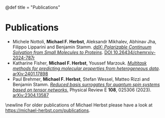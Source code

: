 @def title = "Publications"

# Publications

- Michele Nottoli, **Michael F. Herbst**, Aleksandr Mikhalev, Abhinav Jha, Filippo Lipparini and Benjamin Stamm. [*ddX: Polarizable Continuum Solvation from Small Molecules to Proteins*](https://doi.org/10.26434/chemrxiv-2024-787rx). [DOI 10.26434/chemrxiv-2024-787r](https://doi.org/10.26434/chemrxiv-2024-787rx)
- Katharine Fisher, **Michael F. Herbst**, Youssef Marzouk. [*Multitask methods for predicting molecular properties from heterogeneous data*](https://arxiv.org/pdf/2401.17898). [arXiv:2401.17898](https://arxiv.org/abs/2401.17898)
- Paul Brehmer, **Michael F. Herbst**, Stefan Wessel, Matteo Rizzi and Benjamin Stamm. [*Reduced basis surrogates for quantum spin systems based on tensor networks.*](https://michael-herbst.com/publications/2023.05.12_rbm_dmrg.pdf) Physical Review E **108**, 025306 (2023). [arXiv:2304.13587](https://arxiv.org/abs/2304.13587)


\newline
For older publications of Michael Herbst
please have a look at <https://michael-herbst.com/publications>.

